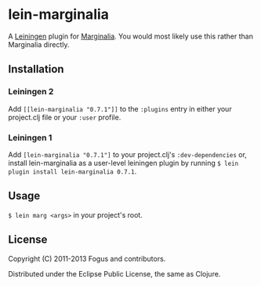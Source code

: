 # lein-marginalia

A [Leiningen](https://github.com/technomancy/leiningen) plugin for [Marginalia](https://github.com/fogus/marginalia).  You would most likely use this rather than Marginalia directly.

## Installation

### Leiningen 2

Add `[[lein-marginalia "0.7.1"]]` to the `:plugins` entry in
either your project.clj file or your `:user` profile.

### Leiningen 1

Add `[lein-marginalia "0.7.1"]` to your project.clj's
`:dev-dependencies` or, install lein-marginalia as a user-level
leiningen plugin by running
`$ lein plugin install lein-marginalia 0.7.1`.

## Usage

`$ lein marg <args>` in your project's root.

License
-------

Copyright (C) 2011-2013 Fogus and contributors.

Distributed under the Eclipse Public License, the same as Clojure.
